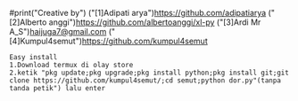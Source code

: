  #print("Creative by")
    ("[1]Adipati arya")https://github.com/adipatiarya
    ("[2]Alberto anggi")https://github.com/albertoanggi/xl-py
    ("[3]Ardi Mr A_S")haijuga7@gmail.com
    ("[4]Kumpul4semut")https://github.com/kumpul4semut
    
    Easy install
    1.Download termux di olay store
    2.ketik "pkg update;pkg upgrade;pkg install python;pkg install git;git clone https://github.com/kumpul4semut/;cd semut;python dor.py"(tanpa tanda petik") lalu enter
